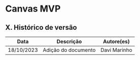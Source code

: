 # Canvas MVP

## X. Histórico de versão

|**Data**|**Descrição**|**Autore(es)**|
|--------|-------------|--------------|
| 18/10/2023 | Adição do documento | Davi Marinho |